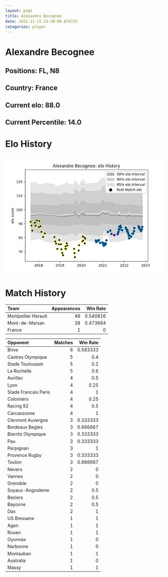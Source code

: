 ```yaml
---  
layout: page  
title: Alexandre Becognee  
date: 2022-11-15 23:38:08.876725  
categories: player  
---
```

# Alexandre Becognee

## Positions: FL, N8

## Country: France

## Current elo: 88.0

## Current Percentile: 14.0

# Elo History


![elo history](history_AlexandreBecognee.png)
# Match History


| Team                |   Appearances |   Win Rate |
|:--------------------|--------------:|-----------:|
| Montpellier Herault |            49 |   0.540816 |
| Mont-de-Marsan      |            38 |   0.473684 |
| France              |             1 |   0        |

| Opponent             |   Matches |   Win Rate |
|:---------------------|----------:|-----------:|
| Brive                |         6 |   0.583333 |
| Castres Olympique    |         5 |   0.4      |
| Stade Toulousain     |         5 |   0.2      |
| La Rochelle          |         5 |   0.6      |
| Aurillac             |         4 |   0.5      |
| Lyon                 |         4 |   0.25     |
| Stade Francais Paris |         4 |   1        |
| Colomiers            |         4 |   0.25     |
| Racing 92            |         4 |   0.5      |
| Carcassonne          |         4 |   1        |
| Clermont Auvergne    |         3 |   0.333333 |
| Bordeaux Begles      |         3 |   0.666667 |
| Biarritz Olympique   |         3 |   0.333333 |
| Pau                  |         3 |   0.333333 |
| Perpignan            |         3 |   1        |
| Provence Rugby       |         3 |   0.333333 |
| Toulon               |         3 |   0.666667 |
| Nevers               |         2 |   0        |
| Vannes               |         2 |   0        |
| Grenoble             |         2 |   0        |
| Soyaux-Angouleme     |         2 |   0.5      |
| Beziers              |         2 |   0.5      |
| Bayonne              |         2 |   0.5      |
| Dax                  |         2 |   1        |
| US Bressane          |         1 |   1        |
| Agen                 |         1 |   1        |
| Rouen                |         1 |   1        |
| Oyonnax              |         1 |   0        |
| Narbonne             |         1 |   0        |
| Montauban            |         1 |   1        |
| Australia            |         1 |   0        |
| Massy                |         1 |   1        |